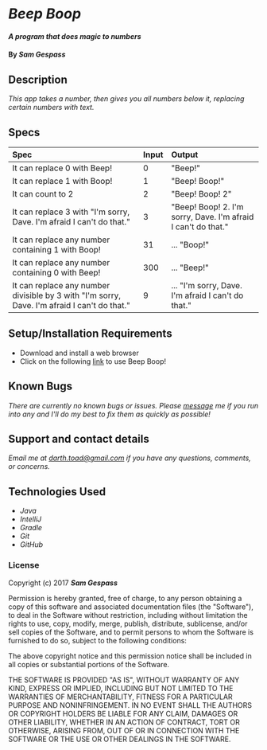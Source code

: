 # _Beep Boop_

#### _A program that does magic to numbers_

#### By _**Sam Gespass**_

## Description

_This app takes a number, then gives you all numbers below it, replacing certain numbers with text._

## Specs

| Spec | Input | Output |
| :-------------     | :------------- | :------------- |
| It can replace 0 with Beep! | 0 | "Beep!" |
| It can replace 1 with Boop! | 1 | "Beep! Boop!" |
| It can count to 2 | 2 | "Beep! Boop! 2" |
| It can replace 3 with "I'm sorry, Dave. I'm afraid I can't do that." | 3 | "Beep! Boop! 2. I'm sorry, Dave. I'm afraid I can't do that." |
| It can replace any number containing 1 with Boop! | 31 | ... "Boop!" |
| It can replace any number containing 0 with Beep! | 300 | ... "Beep!" |
| It can replace any number divisible by 3 with "I'm sorry, Dave. I'm afraid I can't do that." | 9 | ... "I'm sorry, Dave. I'm afraid I can't do that." |

## Setup/Installation Requirements

* Download and install a web browser
* Click on the following [link](https://github.com/darthtoad/beep-boop) to use Beep Boop!

## Known Bugs

_There are currently no known bugs or issues. Please [message](mailto:darth.toad@gmail.com) me if you run into any and I'll do my best to fix them as quickly as possible!_

## Support and contact details

_Email me at [darth.toad@gmail.com](mailto:darth.toad@gmail.com) if you have any questions, comments, or concerns._

## Technologies Used

* _Java_
* _IntelliJ_
* _Gradle_
* _Git_
* _GitHub_

### License

Copyright (c) 2017 ****_Sam Gespass_****

Permission is hereby granted, free of charge, to any person obtaining a copy of this software and associated documentation files (the "Software"), to deal in the Software without restriction, including without limitation the rights to use, copy, modify, merge, publish, distribute, sublicense, and/or sell copies of the Software, and to permit persons to whom the Software is furnished to do so, subject to the following conditions:

The above copyright notice and this permission notice shall be included in all copies or substantial portions of the Software.

THE SOFTWARE IS PROVIDED "AS IS", WITHOUT WARRANTY OF ANY KIND, EXPRESS OR IMPLIED, INCLUDING BUT NOT LIMITED TO THE WARRANTIES OF MERCHANTABILITY, FITNESS FOR A PARTICULAR PURPOSE AND NONINFRINGEMENT. IN NO EVENT SHALL THE AUTHORS OR COPYRIGHT HOLDERS BE LIABLE FOR ANY CLAIM, DAMAGES OR OTHER LIABILITY, WHETHER IN AN ACTION OF CONTRACT, TORT OR OTHERWISE, ARISING FROM, OUT OF OR IN CONNECTION WITH THE SOFTWARE OR THE USE OR OTHER DEALINGS IN THE SOFTWARE.
